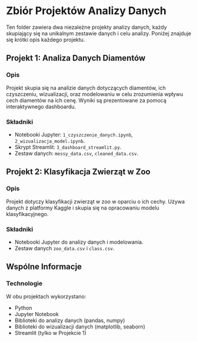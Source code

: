 # Zbiór Projektów Analizy Danych

Ten folder zawiera dwa niezależne projekty analizy danych, każdy skupiający się na unikalnym zestawie danych i celu analizy. Poniżej znajduje się krótki opis każdego projektu.


## Projekt 1: Analiza Danych Diamentów

### Opis
Projekt skupia się na analizie danych dotyczących diamentów, ich czyszczeniu, wizualizacji, oraz modelowaniu w celu zrozumienia wpływu cech diamentów na ich cenę. Wyniki są prezentowane za pomocą interaktywnego dashboardu.

### Składniki
- Notebooki Jupyter: `1_czyszczenie_danych.ipynb`, `2_wizualizacja_model.ipynb`.
- Skrypt Streamlit: `3_dashboard_streamlit.py`.
- Zestaw danych: `messy_data.csv`, `cleaned_data.csv`.

## Projekt 2: Klasyfikacja Zwierząt w Zoo

### Opis
Projekt dotyczy klasyfikacji zwierząt w zoo w oparciu o ich cechy. Używa danych z platformy Kaggle i skupia się na opracowaniu modelu klasyfikacyjnego.

### Składniki
- Notebooki Jupyter do analizy danych i modelowania.
- Zestaw danych `zoo_data.csv` i `class.csv`.

## Wspólne Informacje

### Technologie
W obu projektach wykorzystano:
- Python
- Jupyter Notebook
- Biblioteki do analizy danych (pandas, numpy)
- Biblioteki do wizualizacji danych (matplotlib, seaborn)
- Streamlit (tylko w Projekcie 1)
